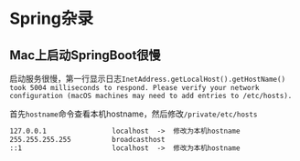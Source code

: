 # Spring杂录

## Mac上启动SpringBoot很慢

启动服务很慢，第一行显示日志`InetAddress.getLocalHost().getHostName() took 5004 milliseconds to respond. Please verify your network configuration (macOS machines may need to add entries to /etc/hosts).`

首先`hostname`命令查看本机hostname，然后修改`/private/etc/hosts`

```txt
127.0.0.1                localhost  ->  修改为本机hostname
255.255.255.255     　　　broadcasthost
::1                      localhost  ->  修改为本机hostname
```
